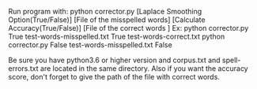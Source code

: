 Run program with:
python corrector.py [Laplace Smoothing Option(True/False)] [File of the misspelled words] [Calculate Accuracy(True/False)] [File of the correct words ]
Ex: python corrector.py True test-words-misspelled.txt True test-words-correct.txt
    python corrector.py False test-words-misspelled.txt False

Be sure you have python3.6 or higher version and corpus.txt and spell-errors.txt are located in the same directory. Also if you want the accuracy score, don't forget to give the path of the file with correct words.
